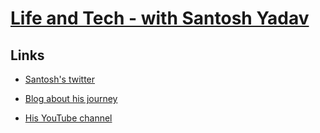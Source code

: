# [Life and Tech - with Santosh Yadav](https://youtu.be/_9tVIXZN5j0)


## Links
- [Santosh's twitter](https://twitter.com/SantoshYadavDev)

- [Blog about his journey](https://www.freecodecamp.org/news/my-journey-into-tech-from-slums-of-mumbai-to-my-own-apartment/)

- [His YouTube channel](https://www.youtube.com/c/TechTalksWithSantosh)

